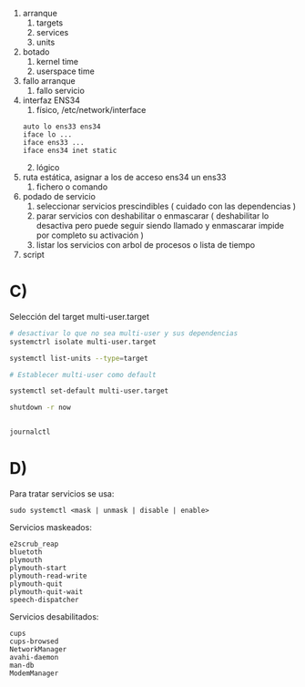 1. arranque
	1. targets
	2. services
	3. units
2. botado
	1. kernel time
	2. userspace time
3. fallo arranque
	1. fallo servicio
4. interfaz ENS34
	1. físico, /etc/network/interface
	```
	auto lo ens33 ens34
	iface lo ...
	iface ens33 ...
	iface ens34 inet static
	```
	2. lógico
5. ruta estática, asignar a los de acceso ens34 un ens33
	1. fichero o comando
6. podado de servicio
	1. seleccionar servicios prescindibles  ( cuidado con las dependencias )
	2. parar servicios con deshabilitar o enmascarar ( deshabilitar lo desactiva pero puede seguir siendo llamado y enmascarar impide por completo su activación )
	3. listar los servicios con arbol de procesos o lista de tiempo
7. script

# C)
Selección del target multi-user.target
```bash
# desactivar lo que no sea multi-user y sus dependencias
systemctrl isolate multi-user.target

systemctl list-units --type=target

# Establecer multi-user como default

systemctl set-default multi-user.target

shutdown -r now


journalctl
```


# D)
Para tratar servicios se usa:
```
sudo systemctl <mask | unmask | disable | enable>
```
Servicios maskeados:
```
e2scrub_reap
bluetoth
plymouth
plymouth-start
plymouth-read-write
plymouth-quit
plymouth-quit-wait
speech-dispatcher
```
Servicios desabilitados:
```
cups
cups-browsed
NetworkManager
avahi-daemon
man-db
ModemManager
```
